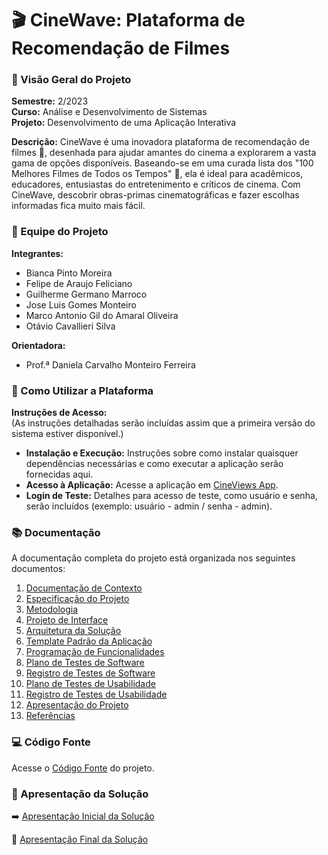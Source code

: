 # 🎬 CineWave: Plataforma de Recomendação de Filmes

### 🌟 Visão Geral do Projeto
**Semestre:** 2/2023  
**Curso:** Análise e Desenvolvimento de Sistemas  
**Projeto:** Desenvolvimento de uma Aplicação Interativa  

**Descrição:** CineWave é uma inovadora plataforma de recomendação de filmes 🎥, desenhada para ajudar amantes do cinema a explorarem a vasta gama de opções disponíveis. Baseando-se em uma curada lista dos "100 Melhores Filmes de Todos os Tempos" 🌟, ela é ideal para acadêmicos, educadores, entusiastas do entretenimento e críticos de cinema. Com CineWave, descobrir obras-primas cinematográficas e fazer escolhas informadas fica muito mais fácil.

### 👥 Equipe do Projeto
**Integrantes:**
- Bianca Pinto Moreira
- Felipe de Araujo Feliciano
- Guilherme Germano Marroco
- Jose Luis Gomes Monteiro
- Marco Antonio Gil do Amaral Oliveira
- Otávio Cavallieri Silva

**Orientadora:**
- Prof.ª Daniela Carvalho Monteiro Ferreira

### 📖 Como Utilizar a Plataforma
**Instruções de Acesso:**  
(As instruções detalhadas serão incluídas assim que a primeira versão do sistema estiver disponível.)

- **Instalação e Execução:** Instruções sobre como instalar quaisquer dependências necessárias e como executar a aplicação serão fornecidas aqui.
- **Acesso à Aplicação:** Acesse a aplicação em [CineViews App](https://cineviewsapp20231205203014.azurewebsites.net/Usuarios/Login).
- **Login de Teste:** Detalhes para acesso de teste, como usuário e senha, serão incluídos (exemplo: usuário - admin / senha - admin).

### 📚 Documentação
A documentação completa do projeto está organizada nos seguintes documentos:

<ol>
<li><a href="docs/01-Documentação de Contexto.md"> Documentação de Contexto</a></li>
<li><a href="docs/02-Especificação do Projeto.md"> Especificação do Projeto</a></li>
<li><a href="docs/03-Metodologia.md"> Metodologia</a></li>
<li><a href="docs/04-Projeto de Interface.md"> Projeto de Interface</a></li>
<li><a href="docs/05-Arquitetura da Solução.md"> Arquitetura da Solução</a></li>
<li><a href="docs/06-Template Padrão da Aplicação.md"> Template Padrão da Aplicação</a></li>
<li><a href="docs/07-Programação de Funcionalidades.md"> Programação de Funcionalidades</a></li>
<li><a href="docs/08-Plano de Testes de Software.md"> Plano de Testes de Software</a></li>
<li><a href="docs/09-Registro de Testes de Software.md"> Registro de Testes de Software</a></li>
<li><a href="docs/10-Plano de Testes de Usabilidade.md"> Plano de Testes de Usabilidade</a></li>
<li><a href="docs/11-Registro de Testes de Usabilidade.md"> Registro de Testes de Usabilidade</a></li>
<li><a href="docs/12-Apresentação do Projeto.md"> Apresentação do Projeto</a></li>
<li><a href="docs/13-Referências.md"> Referências</a></li>
</ol>

### 💻 Código Fonte
Acesse o [Código Fonte](src/README.md) do projeto.

### 🎥 Apresentação da Solução
 ➡️ [Apresentação Inicial da Solução](presentation/README.md) 
 
📍 [Apresentação Final da Solução](src/cineview-apresentacao-final.mp4)

